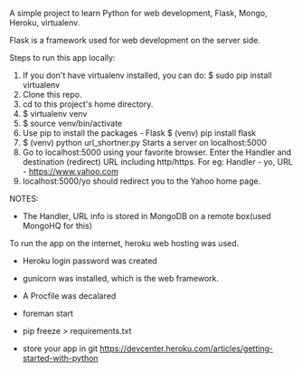 A simple project to learn Python for web development, Flask, Mongo, Heroku, virtualenv.

Flask is a framework used for web development on the server side.

Steps to run this app locally:

1. If you don't have virtualenv installed, you can do:
	$ sudo pip install virtualenv
2. Clone this repo.
3. cd to this project's home directory.
4. $ virtualenv venv
5. $ source venv/bin/activate
6. Use pip to install the packages - Flask
	$ (venv) pip install flask
7. $ (venv) python url_shortner.py
   Starts a server on localhost:5000
8. Go to localhost:5000 using your favorite browser. Enter the Handler and destination (redirect) URL including http/https.
   For eg: Handler - yo, URL - https://www.yahoo.com
9. localhost:5000/yo should redirect you to the Yahoo home page.

NOTES:
- The Handler, URL info is stored in MongoDB on a remote box(used MongoHQ for this)

To run the app on the internet, heroku web hosting was used. 
- Heroku login password was created
- gunicorn was installed, which is the web framework.
- A Procfile was decalared
- foreman start

- pip freeze > requirements.txt
- store your app in git
https://devcenter.heroku.com/articles/getting-started-with-python
